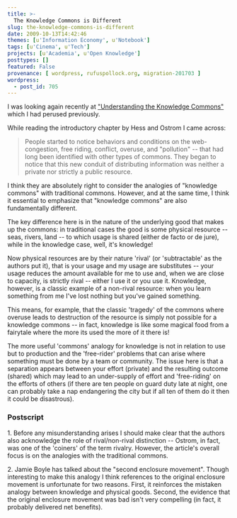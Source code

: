 ```yaml
---
title: >-
  The Knowledge Commons is Different
slug: the-knowledge-commons-is-different
date: 2009-10-13T14:42:46
themes: [u'Information Economy', u'Notebook']
tags: [u'Cinema', u'Tech']
projects: [u'Academia', u'Open Knowledge']
posttypes: []
featured: False
provenance: [ wordpress, rufuspollock.org, migration-201703 ]
wordpress:
  - post_id: 705
---
```


I was looking again recently at ["Understanding the Knowledge Commons"](http://mitpress.mit.edu/catalog/item/default.asp?ttype=2&tid=11012) which I had perused previously.

While reading the introductory chapter by Hess and Ostrom I came across:

> People started to notice behaviors and conditions on the web-congestion, free riding, conflict, overuse, and "pollution" -- that had long been identified with other types of commons.  They began to notice that this new conduit of distributing information was neither a private nor strictly a public resource.

I think they are absolutely right to consider the analogies of "knowledge commons" with traditional commons. However, and at the same time, I think it essential to emphasize that "knowledge commons" are also fundamentally different.

The key difference here is in the nature of the underlying good that makes up the commons: in traditional cases the good is some physical resource -- seas, rivers, land -- to which usage is shared (either de facto or de jure), while in the knowledge case, well, it's knowledge!

Now physical resources are by their nature 'rival' (or 'subtractable' as the authors put it), that is your usage and my usage are substitutes -- your usage reduces the amount available for me to use and, when we are close to capacity, is strictly rival -- either I use it or you use it. Knowledge, however, is a classic example of a non-rival resource: when you learn something from me I've lost nothing but you've gained something.

This means, for example, that the classic 'tragedy' of the commons where overuse leads to destruction of the resource is simply not possible for a knowledge commons -- in fact, knowledge is like some magical food from a fairytale where the more its used the more of it there is!

The more useful 'commons' analogy for knowledge is not in relation to use but to production and the 'free-rider' problems that can arise where something must be done by a team or community. The issue here is that a separation appears between your effort (private) and the resulting outcome (shared) which may lead to an under-supply of effort and 'free-riding' on the efforts of others (if there are ten people on guard duty late at night, one can probably take a nap endangering the city but if all ten of them do it then it could be disastrous).

### Postscript

1\. Before any misunderstanding arises I should make clear that the authors also acknowledge the role of rival/non-rival distinction -- Ostrom, in fact, was one of the 'coiners' of the term rivalry. However, the article's overall focus is on the analogies with the traditional commons.

2\. Jamie Boyle has talked about the "second enclosure movement". Though interesting to make this analogy I think references to the original enclosure movement is unfortunate for two reasons. First, it reinforces the mistaken analogy between knowledge and physical goods. Second, the evidence that the original enclosure movement was bad isn't very compelling (in fact, it probably delivered net benefits).


